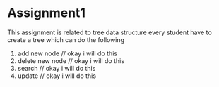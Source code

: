 # Assignment1
This assignment is related to tree data structure
every student have to create a tree which can do the following
1) add new node // okay i will do this
2) delete new node // okay i will do this
3) search // okay i will do this
4) update // okay i will do this
